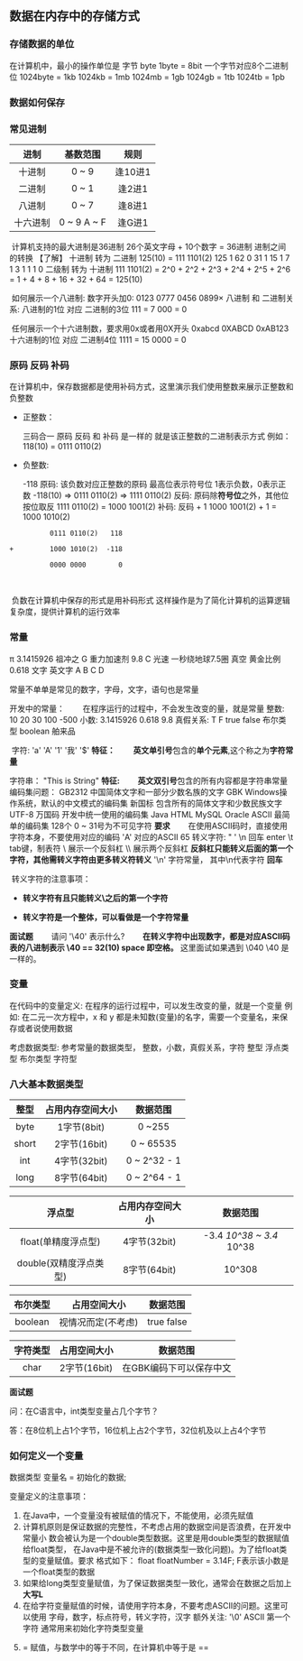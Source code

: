 ## 数据在内存中的存储方式

### 存储数据的单位

在计算机中，最小的操作单位是 字节 byte 1byte = 8bit 一个字节对应8个二进制位 1024byte = 1kb 1024kb = 1mb 1024mb = 1gb 1024gb = 1tb 1024tb = 1pb

### 数据如何保存

### 常见进制

 进制  |    基数范围     |  规则
:--: | :---------: | :---:
十进制  |    0 ~ 9    | 逢10进1
二进制  |    0 ~ 1    | 逢2进1
八进制  |    0 ~ 7    | 逢8进1
十六进制 | 0 ~ 9 A ~ F | 逢G进1

​ 计算机支持的最大进制是36进制 26个英文字母 + 10个数字 = 36进制 进制之间的转换 【了解】 十进制 转为 二进制 125(10) = 111 1101(2) 125 1 62 0 31 1 15 1 7 1 3 1 1 1 0 二级制 转为 十进制 111 1101(2) = 2^0 + 2^2 + 2^3 + 2^4 + 2^5 + 2^6 = 1 + 4 + 8 + 16 + 32 + 64 = 125(10)

​ 如何展示一个八进制: 数字开头加0: 0123 0777 0456 0899× 八进制 和 二进制关系: 八进制的1位 对应 二进制的3位 111 = 7 000 = 0

​ 任何展示一个十六进制数，要求用0x或者用0X开头 0xabcd 0XABCD 0xAB123 十六进制的1位 对应 二进制4位 1111 = 15 0000 = 0

### 原码 反码 补码

在计算机中，保存数据都是使用补码方式，这里演示我们使用整数来展示正整数和负整数

- 正整数：

  三码合一 原码 反码 和 补码 是一样的
      就是该正整数的二进制表示方式
      例如：
       118(10) = 0111 0110(2)

- 负整数:

  -118
      原码: 该负数对应正整数的原码 最高位表示符号位 1表示负数，0表示正数
          -118(10) => 0111 0110(2) => 1111 0110(2)
      反码:    原码除**符号位**之外，其他位按位取反
          1111 0110(2) = 1000 1001(2)
      补码: 反码 + 1
          1000 1001(2) + 1 = 1000 1010(2)

```
          0111 0110(2)   118

+         1000 1010(2)  -118

          0000 0000        0
```

​ 

​ 负数在计算机中保存的形式是用补码形式 这样操作是为了简化计算机的运算逻辑复杂度，提供计算机的运行效率

### 常量

π 3.1415926 祖冲之 G 重力加速剂 9.8 C 光速 一秒绕地球7.5圈 真空 黄金比例 0.618 文字 英文字 A B C D

常量不单单是常见的数字，字母，文字，语句也是常量

开发中的常量： 
　　在程序运行的过程中，不会发生改变的量，就是常量 整数: 10 20 30 100 -500 小数: 3.1415926 0.618 9.8 真假关系: T F true false 布尔类型 boolean 舶来品

​ 字符: 'a' 'A' '1' '我' '$' 
**特征：** 
　　**英文单引号**包含的**单个元素**,这个称之为**字符常量** 

字符串： "This is String" 
**特征:**
　　**英文双引号**包含的所有内容都是字符串常量 
编码集问题： 
GB2312 中国简体文字和一部分少数名族的文字 
GBK Windows操作系统，默认的中文模式的编码集 
新国标 包含所有的简体文字和少数民族文字 
UTF-8 万国码 开发中统一使用的编码集 Java HTML MySQL Oracle 
ASCII 最简单的编码集 128个 0 ~ 31号为不可见字符 
**要求**
　　在使用ASCII码时，直接使用字符本身，不要使用对应的编码 'A' 对应的ASCII 65 转义字符: \" \' \n 回车 enter \t tab键，制表符 \ 展示一个反斜杠 \\\ 展示两个反斜杠 **反斜杠只能转义后面的第一个字符，其他需转义字符由更多转义符转义** '\n' 字符常量， 其中\n代表字符 **回车**

​ 转义字符的注意事项：

- **转义字符有且只能转义\之后的第一个字符**

- **转义字符是一个整体，可以看做是一个字符常量**


**面试题**
　　请问 '\40' 表示什么? 
　　**在转义字符中出现数字，都是对应ASCII码表的八进制表示 \40 == 32(10) space 即空格。** 
这里面试如果遇到 \040 \40 是一样的。

 
 ### 变量

在代码中的变量定义: 在程序的运行过程中，可以发生改变的量，就是一个变量 例如: 在二元一次方程中，x 和 y 都是未知数(变量)的名字，需要一个变量名，来保存或者说使用数据

考虑数据类型: 参考常量的数据类型， 整数，小数，真假关系，字符 整型 浮点类型 布尔类型 字符型

### 八大基本数据类型

 整型   |  占用内存空间大小  |     数据范围
:---: | :--------: | :----------:
byte  | 1字节(8bit)  |    0 ~255
short | 2字节(16bit) |  0 ~ 65535
 int  | 4字节(32bit) | 0 ~ 2^32 - 1
long  | 8字节(64bit) | 0 ~ 2^64 - 1


浮点型       |  占用内存空间大小  |           数据范围
:-------------: | :--------: | :----------------------:
 float(单精度浮点型)  | 4字节(32bit) | -3.4 _10^38 ~ 3.4_ 10^38
double(双精度浮点类型) | 8字节(64bit) |          10^308

 布尔类型   |   占用空间大小   |    数据范围
:-----: | :--------: | :--------:
boolean | 视情况而定(不考虑) | true false

字符类型 |   占用空间大小   |     数据范围
:--: | :--------: | :-----------:
char | 2字节(16bit) | 在GBK编码下可以保存中文

**面试题**

问：在C语言中，int类型变量占几个字节？

答：在8位机上占1个字节，16位机上占2个字节，32位机及以上占4个字节

### 如何定义一个变量

数据类型 变量名 = 初始化的数据;

变量定义的注意事项： 
1) 在Java中，一个变量没有被赋值的情况下，不能使用，必须先赋值 
2) 计算机原则是保证数据的完整性，不考虑占用的数据空间是否浪费，在开发中常量小 数会被认为是一个double类型数据。这里是用double类型的数据赋值给float类型， 在Java中是不被允许的(数据类型一致化问题)。为了给float类型的变量赋值。要求 格式如下： float floatNumber = 3.14F; F表示该小数是一个float类型的数据 
3) 如果给long类型变量赋值，为了保证数据类型一致化，通常会在数据之后加上 **大写L**
4) 在给字符变量赋值的时候，请使用字符本身，不要考虑ASCII的问题。这里可以使用 字母，数字，标点符号，转义字符，汉字 额外关注: '\0' ASCII 第一个字符 通常用来初始化字符类型变量
5. = 赋值，与数学中的等于不同，在计算机中等于是 ==
